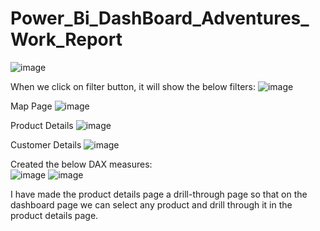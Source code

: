 # Power_Bi_DashBoard_Adventures_Work_Report<br>

![image](https://github.com/Pradnya1111/Power_Bi_DashBoard_AdventuresReport/assets/87003134/ceefe9cd-ab93-4992-acb8-dfde081cd785)<br>

When we click on filter button, it will show the below filters:
![image](https://github.com/Pradnya1111/Power_Bi_DashBoard_AdventuresReport/assets/87003134/c1faa473-89ec-4593-824a-efb271ff59a5)<br>

Map Page
![image](https://github.com/Pradnya1111/Power_Bi_DashBoard_AdventuresReport/assets/87003134/149b0d70-8f29-4228-9032-a3f193819661)<br>

Product Details
![image](https://github.com/Pradnya1111/Power_Bi_DashBoard_AdventuresReport/assets/87003134/9d7e0838-723c-4c8b-afb4-bef03ede885b)<br>

Customer Details
![image](https://github.com/Pradnya1111/Power_Bi_DashBoard_AdventuresReport/assets/87003134/711b464d-b30a-49c6-ac9b-df23dd66d8ce)<br>

Created the below DAX measures:<br>
![image](https://github.com/Pradnya1111/Power_Bi_DashBoard_AdventuresReport/assets/87003134/57c10608-e340-489c-b98c-041ae8df56fd)
![image](https://github.com/Pradnya1111/Power_Bi_DashBoard_AdventuresReport/assets/87003134/2f58538e-2ffe-4448-a49a-33a1fce143b4)

I have made the product details page a drill-through page so that on the dashboard page we can select any product and drill through it in the product details page.<br>





